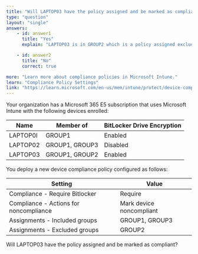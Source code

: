 ```yaml
---
title: "Will LAPTOP03 have the policy assigned and be marked as compliant?"
type: "question"
layout: "single"
answers:
    - id: answer1
      title: "Yes"
      explain: "LAPTOP03 is in GROUP2 which is a policy assigned excluded group. Exclusion takes precedence over inclusion, so the assigned inclusion to GROUP1 is ignored. The policy is not assigned, and the unassigned device is marked compliant by default."

    - id: answer2
      title: "No" 
      correct: true

more: "Learn more about compliance policies in Microsoft Intune."
learn: "Compliance Policy Settings"
link: "https://learn.microsoft.com/en-us/mem/intune/protect/device-compliance-get-started"
---
```

Your organization has a Microsoft 365 E5 subscription that uses Microsoft Intune with the following devices enrolled:

| Name     | Member of        | BitLocker Drive Encryption |
|----------|------------------|----------------------------|
| LAPTOP0l | GROUP1          | Enabled                    |
| LAPTOP02 | GROUP1, GROUP3 | Disabled                   |
| LAPTOP03 | GROUP1, GROUP2 | Enabled                    |

You deploy a new device compliance policy configured as follows:

| Setting                                | Value                     |
|----------------------------------------|---------------------------|
| Compliance - Require Bitlocker         | Require                   |
| Compliance - Actions for noncompliance | Mark device noncompliant  |
| Assignments - Included groups          | GROUP1, GROUP3           |
| Assignments - Excluded groups          | GROUP2                   |

Will LAPTOP03 have the policy assigned and be marked as compliant?
